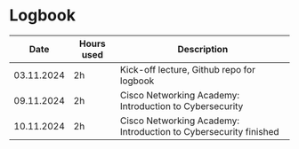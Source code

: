# Logbook

| Date  | Hours used | Description |
| ------------- | ------------- | ------------- |
| 03.11.2024  | 2h  | Kick-off lecture, Github repo for logbook
| 09.11.2024  | 2h  | Cisco Networking Academy: Introduction to Cybersecurity
| 10.11.2024  | 2h  | Cisco Networking Academy: Introduction to Cybersecurity finished
